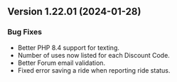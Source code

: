  ## Version 1.22.01 (2024-01-28)

 ### Bug Fixes
 - Better PHP 8.4 support for texting.
 - Number of uses now listed for each Discount Code.
 - Better Forum email validation.
 - Fixed error saving a ride when reporting ride status.
